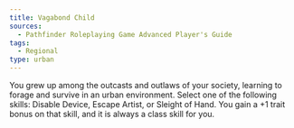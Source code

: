 ```yaml
---
title: Vagabond Child
sources:
  - Pathfinder Roleplaying Game Advanced Player's Guide
tags:
  - Regional
type: urban
---
```


You grew up among the outcasts and outlaws of your society, learning to forage and survive in an urban environment. Select one of the following skills: Disable Device, Escape Artist, or Sleight of Hand. You gain a +1 trait bonus on that skill, and it is always a class skill for you.

